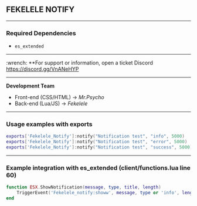 ##  FEKELELE NOTIFY

---

###  Required Dependencies

* `es_extended`

---

\:wrench: **For support or information, open a ticket  Discord  https://discord.gg/VnANeHYP

---

**Development Team**

*  Front-end (CSS/HTML) → *Mr.Psycho*
*  Back-end (Lua/JS) → *Fekelele*

---

### Usage examples with exports

```lua
exports['Fekelele_Notify']:notify("Notification test", "info", 5000)
exports['Fekelele_Notify']:notify("Notification test", "error", 5000)
exports['Fekelele_Notify']:notify("Notification test", "success", 5000)
```

---

### Example integration with es\_extended (client/functions.lua line 60)

```lua
function ESX.ShowNotification(message, type, title, length)
    TriggerEvent('Fekelele_notify:showw', message, type or 'info', length or 5000)
end

```

